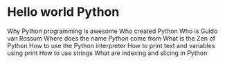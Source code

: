 # Hello world Python 
Why Python programming is awesome
Who created Python
Who is Guido van Rossum
Where does the name *Python* come from
What is the Zen of Python
How to use the Python interpreter
How to print text and variables using print
How to use strings
What are indexing and slicing in Python

